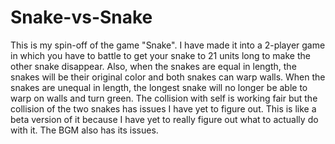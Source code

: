 # Snake-vs-Snake
This is my spin-off of the game "Snake". 
I have made it into a 2-player game in which you have to battle to get your snake to 21 units long to make the other snake disappear. 
Also, when the snakes are equal in length, the snakes will be their original color and both snakes can warp walls.
When the snakes are unequal in length, the longest snake will no longer be able to warp on walls and turn green. 
The collision with self is working fair but the collision of the two snakes has issues I have yet to figure out. 
This is like a beta version of it because I have yet to really figure out what to actually do with it. 
The BGM also has its issues.
